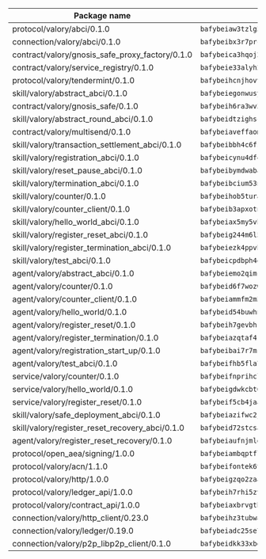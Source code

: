 | Package name                                                  | Package hash                                                  |
| ------------------------------------------------------------- | ------------------------------------------------------------- |
| protocol/valory/abci/0.1.0                                    | `bafybeiaw3tzlg3rkvnn5fcufblktmfwngmxugn4yo7pyjp76zz6aqtqcay` |
| connection/valory/abci/0.1.0                                  | `bafybeibx3r7prcax25awn3mdnxlb2gzdgnq2zvkoaoc26hooyv37ictyte` |
| contract/valory/gnosis_safe_proxy_factory/0.1.0               | `bafybeica3hqoj2kf4p6dntuyvkx3yxilmee2hqfzsfx6khdrpuvnbtqsa4` |
| contract/valory/service_registry/0.1.0                        | `bafybeie33alyh23nrcycjnhmeyxzwtztlxzfhmmtjfqpapusvr64qrkofa` |
| protocol/valory/tendermint/0.1.0                              | `bafybeihcnjhovvyyfbkuw5sjyfx2lfd4soeocfqzxz54g67333m6nk5gxq` |
| skill/valory/abstract_abci/0.1.0                              | `bafybeiegonwusyfaixwx7vten3tdco6r5ldhhzjpek2byuwgxp6i3fjdzi` |
| contract/valory/gnosis_safe/0.1.0                             | `bafybeih6ra3wv3izpllj6ctd4fbrieuyy3samokyv6kowrjstvvpc2lcce` |
| skill/valory/abstract_round_abci/0.1.0                        | `bafybeidtzighscsnecnosktniuutcso6etx3l7kutaybotvaknb2dayk4a` |
| contract/valory/multisend/0.1.0                               | `bafybeiaveffaomsnmsc5hx62o77u7ilma6eipox7m5lrwa56737ektva3i` |
| skill/valory/transaction_settlement_abci/0.1.0                | `bafybeibbh4c6fsx7grnkacphtwhkfquz4x275oy2clrwjza2a6pn5a4suq` |
| skill/valory/registration_abci/0.1.0                          | `bafybeicynu4df4kcp5anxjb2g7hbv72ddcx3paucyjh4ueo5h7z7mvb5jq` |
| skill/valory/reset_pause_abci/0.1.0                           | `bafybeibymdwabaatm7qnh6uydqxfd6aacz2yfxnc3e2p2mghmrpjy7zwmu` |
| skill/valory/termination_abci/0.1.0                           | `bafybeibcium53nu72br5vdjstnx7wronryglfbvqs664sqt6xjvdg5pilu` |
| skill/valory/counter/0.1.0                                    | `bafybeihob5turakl3zonvz3gjgntqu7dkdqcmzzloqdwgnvnsegkqzn244` |
| skill/valory/counter_client/0.1.0                             | `bafybeib3apxotnry7gt6a5q2cesdobjlcb5bjqjuzwnp4f5naozbiyxvja` |
| skill/valory/hello_world_abci/0.1.0                           | `bafybeiax5my5vhkd6yhzxbdeiojf6lbcxr4m3fogljua52z52wi7tzb3tq` |
| skill/valory/register_reset_abci/0.1.0                        | `bafybeig244m6l57cpp6aypui4ooua2kgn6qvdje5eet63gzmsv67gdmkpu` |
| skill/valory/register_termination_abci/0.1.0                  | `bafybeiezk4ppvbalcbc7n2cro74zcyent5ggjqyk5by4tz4ct22vvyrqje` |
| skill/valory/test_abci/0.1.0                                  | `bafybeicpdbph4qpdh7qbv5jt2eqcnl3owvdkegdaxspzi6smg6ds5dbp5u` |
| agent/valory/abstract_abci/0.1.0                              | `bafybeiemo2qimcpm2m5d7whhkrd7pt37g3e3qf3kic6uwdlwi3dqq6tghq` |
| agent/valory/counter/0.1.0                                    | `bafybeid6f7wozw7cn57ijiy6czdausqa6avrph5ushr2jgd7vk3iui6cce` |
| agent/valory/counter_client/0.1.0                             | `bafybeiammfm2m3xatutqrn6xxp7tty3bzynqjqwjjiygezvcrbbnrf62o4` |
| agent/valory/hello_world/0.1.0                                | `bafybeid54buwhn4nhr7dwtb3hcc3cch5oskncg6xuewnxomb7pztcgtb2q` |
| agent/valory/register_reset/0.1.0                             | `bafybeih7gevbhsen67uk3rffq2yirrdxv3dmr7ag3bhoqtjvhb7i3gi5wm` |
| agent/valory/register_termination/0.1.0                       | `bafybeiazqtaf4sk2edswojoo573tbfqszkts2q3gacldfmtupmby2dlv7e` |
| agent/valory/registration_start_up/0.1.0                      | `bafybeibai7r7msfogz2gvthbcxnp53ef2x7x7smivfpz5hlyyir3gwbmhq` |
| agent/valory/test_abci/0.1.0                                  | `bafybeifhb5fla75iruadk5xxveqttkdloa2cmrlfn5nc72l3k2pbshygxa` |
| service/valory/counter/0.1.0                                  | `bafybeifnprihclqxuxh72bbn7utt423osporb6kwwcvqytp4ymnudvzlbu` |
| service/valory/hello_world/0.1.0                              | `bafybeigdwkcbt65ldx5l5k6uqf7ebuqrsmaawxdzac6iqv7dugupxoztfa` |
| service/valory/register_reset/0.1.0                           | `bafybeif5cb4jaawktkuxiuo2hd456nm62hayun5f6kcv4ps2tezwuwhvf4` |
| skill/valory/safe_deployment_abci/0.1.0                       | `bafybeiazifwc2jpsd6ep3gahordkiicmzshshdzuc6oxt5l6k6em3reqiy` |
| skill/valory/register_reset_recovery_abci/0.1.0               | `bafybeid72stcsaudjoous56hjkqm5aywr6senfl6l33nlp7lnppigm6sgu` |
| agent/valory/register_reset_recovery/0.1.0                    | `bafybeiaufnjmldbiycas45fks7ql4tycocukqvygzzaz5u5yd34rashrzi` |
| protocol/open_aea/signing/1.0.0                               | `bafybeiambqptflge33eemdhis2whik67hjplfnqwieoa6wblzlaf7vuo44` |
| protocol/valory/acn/1.1.0                                     | `bafybeifontek6tvaecatoauiule3j3id6xoktpjubvuqi3h2jkzqg7zh7a` |
| protocol/valory/http/1.0.0                                    | `bafybeigzqo2zaakcjtzzsm6dh4x73v72xg6ctk6muyp5uq5ueb7y34fbxy` |
| protocol/valory/ledger_api/1.0.0                              | `bafybeih7rhi5zvfvwakx5ifgxsz2cfipeecsh7bm3gnudjxtvhrygpcftq` |
| protocol/valory/contract_api/1.0.0                            | `bafybeiaxbrvgtbdrh4lslskuxyp4awyr4whcx3nqq5yrr6vimzsxg5dy64` |
| connection/valory/http_client/0.23.0                          | `bafybeihz3tubwado7j3wlivndzzuj3c6fdsp4ra5r3nqixn3ufawzo3wii` |
| connection/valory/ledger/0.19.0                               | `bafybeiadc25se7dgnn4mufztwpzdono4xsfs45qknzdqyi3gckn6ccuv44` |
| connection/valory/p2p_libp2p_client/0.1.0                     | `bafybeidkk33xbga54szmitk6uwsi3ef56hbbdbuasltqtiyki34hgfpnxa` |
